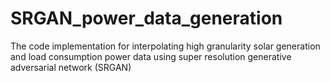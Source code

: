 # SRGAN_power_data_generation
The code implementation for interpolating high granularity solar generation and load consumption power data using super resolution generative adversarial network (SRGAN)
